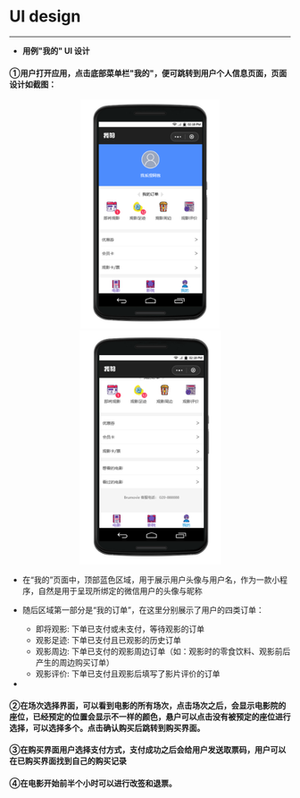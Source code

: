 # UI design
 ---

- **用例"我的" UI 设计**

#### ①用户打开应用，点击底部菜单栏"我的"，便可跳转到用户个人信息页面，页面设计如截图：
 
<center>
 <img width = 250 src = "https://github.com/BruMovie/Dashboard/blob/gh-pages/doc/images/UI/mine1.png?raw=true"> 
 <img width = 253 src = "https://github.com/BruMovie/Dashboard/blob/gh-pages/doc/images/UI/mine2.png?raw=true">
</center>
   
   - 在“我的”页面中，顶部蓝色区域，用于展示用户头像与用户名，作为一款小程序，自然是用于呈现所绑定的微信用户的头像与昵称
   
   - 随后区域第一部分是“我的订单”，在这里分别展示了用户的四类订单： 
     
     - 即将观影: 下单已支付或未支付，等待观影的订单
     - 观影足迹: 下单已支付且已观影的历史订单
     - 观影周边: 下单已支付的观影周边订单（如：观影时的零食饮料、观影前后产生的周边购买订单）
     - 观影评价: 下单已支付且观影后填写了影片评价的订单
     
   - 
 
#### ②在场次选择界面，可以看到电影的所有场次，点击场次之后，会显示电影院的座位，已经预定的位置会显示不一样的颜色，悬户可以点击没有被预定的座位进行选择，可以选择多个。点击确认购买后跳转到购买界面。

#### ③在购买界面用户选择支付方式，支付成功之后会给用户发送取票码，用户可以在已购买界面找到自己的购买记录

#### ④在电影开始前半个小时可以进行改签和退票。
